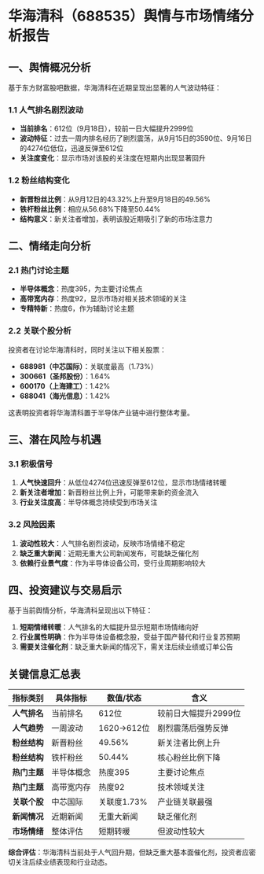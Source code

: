 # 华海清科（688535）舆情与市场情绪分析报告

## 一、舆情概况分析

基于东方财富股吧数据，华海清科在近期呈现出显著的人气波动特征：

### 1.1 人气排名剧烈波动
- **当前排名**：612位（9月18日），较前一日大幅提升2999位
- **波动特征**：过去一周内排名经历了剧烈震荡，从9月15日的3590位、9月16日的4274位低位，迅速反弹至612位
- **关注度变化**：显示市场对该股的关注度在短期内出现显著回升

### 1.2 粉丝结构变化
- **新晋粉丝比例**：从9月12日的43.32%上升至9月18日的49.56%
- **铁杆粉丝比例**：相应从56.68%下降至50.44%
- **结构意义**：新关注者增加，表明该股近期吸引了新的市场注意力

## 二、情绪走向分析

### 2.1 热门讨论主题
- **半导体概念**：热度395，为主要讨论焦点
- **高带宽内存**：热度92，显示市场对相关技术领域的关注
- **专精特新**：热度6，作为辅助讨论主题

### 2.2 关联个股分析
投资者在讨论华海清科时，同时关注以下相关股票：
- **688981（中芯国际）**：关联度最高（1.73%）
- **300661（圣邦股份）**：1.64%
- **600170（上海建工）**：1.42%
- **688041（海光信息）**：1.42%

这表明投资者将华海清科置于半导体产业链中进行整体考量。

## 三、潜在风险与机遇

### 3.1 积极信号
1. **人气快速回升**：从低位4274位迅速反弹至612位，显示市场情绪转暖
2. **新关注者增加**：新晋粉丝比例上升，可能带来新的资金流入
3. **行业关注度高**：半导体概念持续受到市场关注

### 3.2 风险因素
1. **波动性较大**：人气排名剧烈波动，反映市场情绪不稳定
2. **缺乏重大新闻**：近期无重大公司新闻发布，可能缺乏催化剂
3. **依赖行业景气度**：作为半导体设备公司，受行业周期影响较大

## 四、投资建议与交易启示

基于当前舆情分析，华海清科呈现出以下特征：

1. **短期情绪转暖**：人气排名的大幅提升显示短期市场情绪向好
2. **行业属性明确**：作为半导体设备概念股，受益于国产替代和行业复苏预期
3. **需要关注催化剂**：缺乏重大新闻的情况下，需关注后续业绩或订单公告

## 关键信息汇总表

| 指标类别 | 具体指标 | 数值/状态 | 含义 |
|---------|---------|----------|------|
| **人气排名** | 当前排名 | 612位 | 较前日大幅提升2999位 |
| **人气趋势** | 一周波动 | 1620→612位 | 剧烈震荡后强势反弹 |
| **粉丝结构** | 新晋粉丝 | 49.56% | 新关注者比例上升 |
| **粉丝结构** | 铁杆粉丝 | 50.44% | 核心粉丝比例下降 |
| **热门主题** | 半导体概念 | 热度395 | 主要讨论焦点 |
| **热门主题** | 高带宽内存 | 热度92 | 技术领域关注 |
| **关联个股** | 中芯国际 | 关联度1.73% | 产业链关联最强 |
| **新闻情况** | 近期新闻 | 无重大新闻 | 缺乏催化剂 |
| **市场情绪** | 整体评估 | 短期转暖 | 但波动性较大 |

**综合评估**：华海清科当前处于人气回升期，但缺乏重大基本面催化剂，投资者应密切关注后续业绩表现和行业动态。